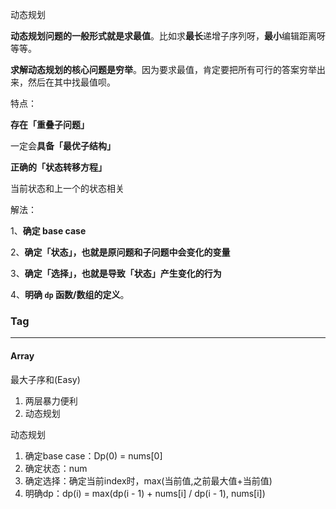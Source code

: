 动态规划

**动态规划问题的一般形式就是求最值**。比如求**最长**递增子序列呀，**最小**编辑距离呀等等。

**求解动态规划的核心问题是穷举**。因为要求最值，肯定要把所有可行的答案穷举出来，然后在其中找最值呗。

特点：

**存在「重叠子问题」**

一定会**具备「最优子结构」**

**正确的「状态转移方程」**

当前状态和上一个的状态相关

解法：

1、**确定 base case**

2、**确定「状态」，也就是原问题和子问题中会变化的变量**

3、**确定「选择」，也就是导致「状态」产生变化的行为**

4、**明确 `dp` 函数/数组的定义**。



### Tag

---

#### Array

最大子序和(Easy)

1. 两层暴力便利
2. 动态规划

动态规划

1. 确定base case：Dp(0) = nums[0]
2. 确定状态：num
3. 确定选择：确定当前index时，max(当前值,之前最大值+当前值)
4. 明确dp：dp(i) = max(dp(i - 1) + nums[i] / dp(i - 1), nums[i])

